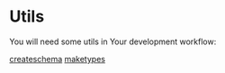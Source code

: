 Utils
=====

You will need some utils in Your development workflow:

[createschema](./createschema.md)
[maketypes](./maketypes.md)